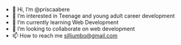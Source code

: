 - 👋 Hi, I’m @priscaabere
- 👀 I’m interested in Teenage and young adult career development
- 🌱 I’m currently learning Web Development
- 💞️ I’m looking to collaborate on web development
- 📫 How to reach me silljumbo@gmail.com

<!---
priscaabere/priscaabere is a ✨ special ✨ repository because its `README.md` (this file) appears on your GitHub profile.
You can click the Preview link to take a look at your changes.
--->
